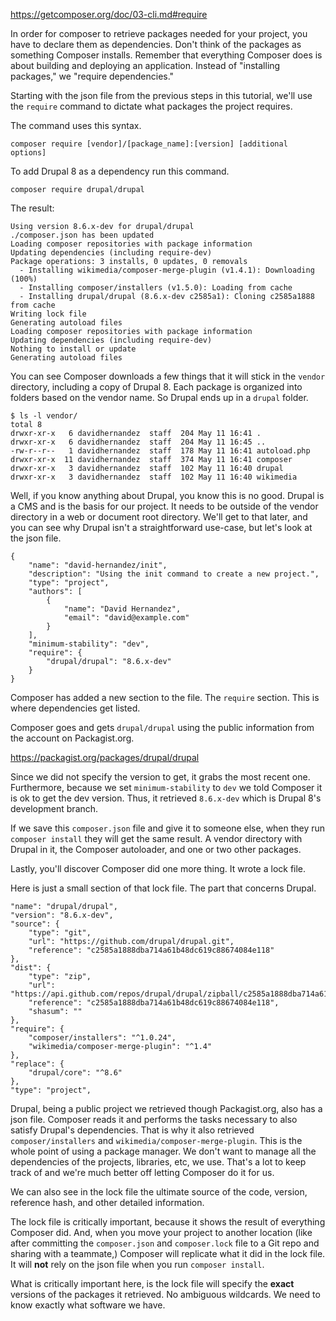 https://getcomposer.org/doc/03-cli.md#require

In order for composer to retrieve packages needed for your project, you have 
to declare them as dependencies. Don't think of the packages as something Composer 
installs. Remember that everything Composer does is about building and deploying 
an application. Instead of "installing packages," we "require dependencies."

Starting with the json file from the previous steps in this tutorial, we'll use 
the `require` command to dictate what packages the project requires.

The command uses this syntax.

```$xslt
composer require [vendor]/[package_name]:[version] [additional options]
```

To add Drupal 8 as a dependency run this command.

```$xslt
composer require drupal/drupal
```

The result:

```$xslt
Using version 8.6.x-dev for drupal/drupal
./composer.json has been updated
Loading composer repositories with package information
Updating dependencies (including require-dev)
Package operations: 3 installs, 0 updates, 0 removals
  - Installing wikimedia/composer-merge-plugin (v1.4.1): Downloading (100%)         
  - Installing composer/installers (v1.5.0): Loading from cache
  - Installing drupal/drupal (8.6.x-dev c2585a1): Cloning c2585a1888 from cache
Writing lock file
Generating autoload files
Loading composer repositories with package information
Updating dependencies (including require-dev)
Nothing to install or update
Generating autoload files
```

You can see Composer downloads a few things that it will stick in the `vendor` 
directory, including a copy of Drupal 8. Each package is organized into folders 
based on the vendor name. So Drupal ends up in a `drupal` folder.

```$xslt
$ ls -l vendor/
total 8
drwxr-xr-x   6 davidhernandez  staff  204 May 11 16:41 .
drwxr-xr-x   6 davidhernandez  staff  204 May 11 16:45 ..
-rw-r--r--   1 davidhernandez  staff  178 May 11 16:41 autoload.php
drwxr-xr-x  11 davidhernandez  staff  374 May 11 16:41 composer
drwxr-xr-x   3 davidhernandez  staff  102 May 11 16:40 drupal
drwxr-xr-x   3 davidhernandez  staff  102 May 11 16:40 wikimedia

```

Well, if you know anything about Drupal, you know this is no good. Drupal is a CMS 
and is the basis for our project. It needs to be outside of the vendor directory 
in a web or document root directory. We'll get to that later, and you can see why 
Drupal isn't a straightforward use-case, but let's look at the json file.

```$xslt
{
    "name": "david-hernandez/init",
    "description": "Using the init command to create a new project.",
    "type": "project",
    "authors": [
        {
            "name": "David Hernandez",
            "email": "david@example.com"
        }
    ],
    "minimum-stability": "dev",
    "require": {
        "drupal/drupal": "8.6.x-dev"
    }
}
```

Composer has added a new section to the file. The `require` section. This is where dependencies 
get listed.

Composer goes and gets `drupal/drupal` using the public information from the account 
on Packagist.org.

https://packagist.org/packages/drupal/drupal

Since we did not specify the version to get, it grabs the most recent one. Furthermore, 
because we set `minimum-stability` to `dev` we told Composer it is ok to get the dev version.
Thus, it retrieved `8.6.x-dev` which is Drupal 8's development branch.

If we save this `composer.json` file and give it to someone else, when they run 
`composer install` they will get the same result. A vendor directory with Drupal in it, 
the Composer autoloader, and one or two other packages.

Lastly, you'll discover Composer did one more thing. It wrote a lock file.

Here is just a small section of that lock file. The part that concerns Drupal.
```$xslt
"name": "drupal/drupal",
"version": "8.6.x-dev",
"source": {
    "type": "git",
    "url": "https://github.com/drupal/drupal.git",
    "reference": "c2585a1888dba714a61b48dc619c88674084e118"
},
"dist": {
    "type": "zip",
    "url": "https://api.github.com/repos/drupal/drupal/zipball/c2585a1888dba714a61b48dc619c88674084e118",
    "reference": "c2585a1888dba714a61b48dc619c88674084e118",
    "shasum": ""
},
"require": {
    "composer/installers": "^1.0.24",
    "wikimedia/composer-merge-plugin": "^1.4"
},
"replace": {
    "drupal/core": "^8.6"
},
"type": "project",
```

Drupal, being a public project we retrieved though Packagist.org, also has a json 
file. Composer reads it and performs the tasks necessary to also satisfy Drupal's 
dependencies. That is why it also retrieved `composer/installers` and `wikimedia/composer-merge-plugin`. 
This is the whole point of using a package manager. We don't want to manage all 
the dependencies of the projects, libraries, etc, we use. That's a lot to keep track of 
and we're much better off letting Composer do it for us.

We can also see in the lock file the ultimate source of the code, version, reference hash, 
and other detailed information.

The lock file is critically important, because it shows the result of everything Composer 
did. And, when you move your project to another location (like after committing the 
`composer.json` and `composer.lock` file to a Git repo and sharing with a teammate,) 
Composer will replicate what it did in the lock file. It will **not** rely on the json file 
when you run `composer install`.

What is critically important here, is the lock file will specify the **exact** versions 
of the packages it retrieved. No ambiguous wildcards. We need to know exactly 
what software we have.
